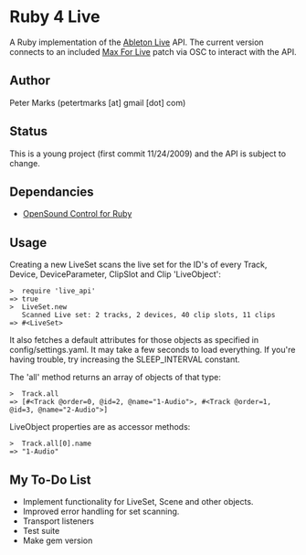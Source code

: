 # Ruby 4 Live #

A Ruby implementation of the [Ableton Live](http://ableton.com/) API. The current version connects to an included [Max For Live](http://ableton.com/maxforlive) patch via OSC to interact with the API. 

  
## Author ##

Peter Marks (petertmarks [at] gmail [dot] com)


## Status ##

This is a young project (first commit 11/24/2009) and the API is subject to change. 


## Dependancies ##

+ [OpenSound Control for Ruby](http://github.com/fugalh/rosc)


## Usage ##

Creating a new LiveSet scans the live set for the ID's of every Track, Device, DeviceParameter, ClipSlot and Clip 'LiveObject':

	>  require 'live_api'
	=> true
	>  LiveSet.new 
	   Scanned Live set: 2 tracks, 2 devices, 40 clip slots, 11 clips
	=> #<LiveSet>

It also fetches a default attributes for those objects as specified in config/settings.yaml. It may take a few seconds to load everything. If you're having trouble, try increasing the SLEEP_INTERVAL constant. 

The 'all' method returns an array of objects of that type:

	>  Track.all
	=> [#<Track @order=0, @id=2, @name="1-Audio">, #<Track @order=1, @id=3, @name="2-Audio">]

LiveObject properties are as accessor methods: 

	>  Track.all[0].name
	=> "1-Audio"
	
	
## My To-Do List ##

+ Implement functionality for LiveSet, Scene and other objects.
+ Improved error handling for set scanning. 
+ Transport listeners
+ Test suite
+ Make gem version